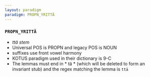 ```yaml
---
layout: paradigm
paradigm: PROPN_YRITTÄ
---
```

### ` PROPN_YRITTÄ `

* _ttä stem_
* Universal POS is PROPN and legacy POS is NOUN
* suffixes use front vowel harmony
* KOTUS paradigm used in their dictionary is 9-C
* The lemmas must end in * tä * (which will be deleted to form an invariant stub) and the regex matching the lemma is ` ttä `
